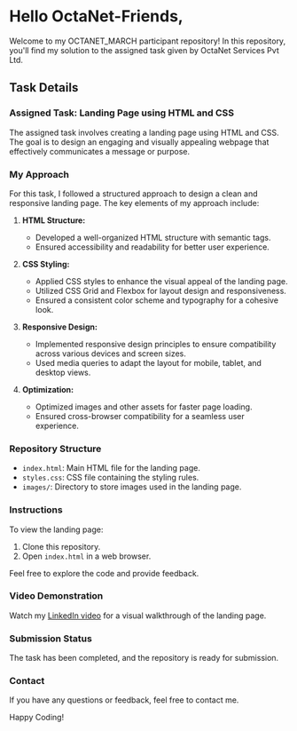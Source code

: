 # Hello OctaNet-Friends,

Welcome to my OCTANET_MARCH participant repository! In this repository, you'll find my solution to the assigned task given by OctaNet Services Pvt Ltd.

## Task Details

### Assigned Task: Landing Page using HTML and CSS

The assigned task involves creating a landing page using HTML and CSS. The goal is to design an engaging and visually appealing webpage that effectively communicates a message or purpose.

### My Approach

For this task, I followed a structured approach to design a clean and responsive landing page. The key elements of my approach include:

1. **HTML Structure:**
   - Developed a well-organized HTML structure with semantic tags.
   - Ensured accessibility and readability for better user experience.

2. **CSS Styling:**
   - Applied CSS styles to enhance the visual appeal of the landing page.
   - Utilized CSS Grid and Flexbox for layout design and responsiveness.
   - Ensured a consistent color scheme and typography for a cohesive look.

3. **Responsive Design:**
   - Implemented responsive design principles to ensure compatibility across various devices and screen sizes.
   - Used media queries to adapt the layout for mobile, tablet, and desktop views.

4. **Optimization:**
   - Optimized images and other assets for faster page loading.
   - Ensured cross-browser compatibility for a seamless user experience.

### Repository Structure

- `index.html`: Main HTML file for the landing page.
- `styles.css`: CSS file containing the styling rules.
- `images/`: Directory to store images used in the landing page.

### Instructions

To view the landing page:
1. Clone this repository.
2. Open `index.html` in a web browser.

Feel free to explore the code and provide feedback.

### Video Demonstration

Watch my [LinkedIn video](#) for a visual walkthrough of the landing page.

### Submission Status

The task has been completed, and the repository is ready for submission.

### Contact

If you have any questions or feedback, feel free to contact me.

Happy Coding!
